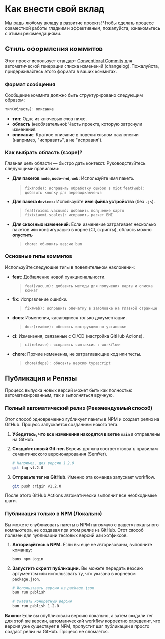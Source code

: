 # Как внести свой вклад

Мы рады любому вкладу в развитие проекта! Чтобы сделать процесс совместной
работы гладким и эффективным, пожалуйста, ознакомьтесь с этими
рекомендациями.

## Стиль оформления коммитов

Этот проект использует стандарт [Conventional Commits](https://www.conventionalcommits.org/)
для автоматической генерации списка изменений (changelog). Пожалуйста,
придерживайтесь этого формата в ваших коммитах.

### Формат сообщения

Сообщение коммита должно быть структурировано следующим образом:

```markdown
тип(область): описание
```

- **тип**: Одно из ключевых слов ниже.
- **область** (необязательно): Часть проекта, которую затронули изменения.
- **описание**: Краткое описание в повелительном наклонении (например,
  "исправить", а не "исправил").

### Как выбрать область (scope)?

Главная цель области — быстро дать контекст. Руководствуйтесь следующими
правилами:

- **Для пакетов `node`, `node-red`, `web`:** Используйте имя пакета.
  > `fix(node): исправить обработку ошибок в miot`
  > `feat(web): добавить кнопку для переподключения`

- **Для пакета `devices`:** Используйте **имя файла устройства** (без `.js`).
  > `feat(roidmi.vacuum): добавить получение карты`
  > `fix(xiaomi.scales): исправить расчет BMI`

- **Для сквозных изменений:** Если изменение затрагивает несколько пакетов или
  конфигурацию в корне (CI, скрипты), область можно **опустить**.
  > `chore: обновить версию bun`

### Основные типы коммитов

Используйте следующие типы в повелительном наклонении:

- **feat**: Добавление новой функциональности.
  > `feat(vacuum): добавить методы для получения карты и списка комнат`

- **fix**: Исправление ошибки.
  > `fix(web): исправить опечатку в заголовке на главной странице`

- **docs**: Изменения, касающиеся только документации.
  > `docs(readme): обновить инструкцию по установке`

- **ci**: Изменения, связанные с CI/CD (настройка GitHub Actions).
  > `ci(release): исправить синтаксис в workflow`

- **chore**: Прочие изменения, не затрагивающие код или тесты.
  > `chore(deps): обновить версию typescript`

## Публикация и Релизы

Процесс выпуска новых версий может быть как полностью автоматизированным,
так и выполняться вручную.

### Полный автоматический релиз (Рекомендуемый способ)

Этот способ одновременно публикует пакеты в NPM и создает релиз на GitHub.
Процесс запускается созданием нового тега.

1. **Убедитесь, что все изменения находятся в ветке `main`** и отправлены
    на GitHub.

2. **Создайте новый Git-тег.** Версия должна соответствовать правилам
    семантического версионирования (SemVer).

    ```bash
    # Например, для версии 1.2.0
    git tag v1.2.0
    ```

3. **Отправьте тег на GitHub.** Именно эта команда запускает workflow.

    ```bash
    git push origin v1.2.0
    ```

После этого GitHub Actions автоматически выполнит все необходимые шаги.

### Публикация только в NPM (Локально)

Вы можете опубликовать пакеты в NPM напрямую с вашего локального компьютера,
не создавая при этом релиз на GitHub. Этот способ полезен для публикации
тестовых версий или хотфиксов.

1. **Авторизуйтесь в NPM.** Если вы еще не авторизованы, выполните команду:

    ```bash
    bunx npm login
    ```

2. **Запустите скрипт публикации.** Вы можете передать версию аргументом
    или использовать ту, что указана в корневом `package.json`.

    ```bash
    # Использовать версию из package.json
    bun run publish

    # Указать конкретную версию
    bun run publish 1.2.0
    ```

**Важно:** Если вы опубликовали версию локально, а затем создали тег для
этой же версии, автоматический workflow корректно определит, что версия уже
существует в NPM, пропустит шаг публикации и просто создаст релиз на GitHub.
Процесс не сломается.
